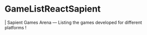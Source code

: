 # GameListReactSapient
| Sapient Games Arena — Listing the games developed for different platforms !
